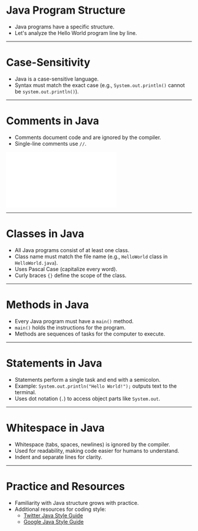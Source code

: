# Java Program Structure

-   Java programs have a specific structure.
-   Let's analyze the Hello World program line by line.

---

# Case-Sensitivity

-   Java is a case-sensitive language.
-   Syntax must match the exact case (e.g., `System.out.println()` cannot be `system.out.println()`).

---

# Comments in Java

-   Comments document code and are ignored by the compiler.
-   Single-line comments use `//`.

![](../src/examples/HelloWorld.java)

---

# Classes in Java

-   All Java programs consist of at least one class.
-   Class name must match the file name (e.g., `HelloWorld` class in `HelloWorld.java`).
-   Uses Pascal Case (capitalize every word).
-   Curly braces `{}` define the scope of the class.

---

# Methods in Java

-   Every Java program must have a `main()` method.
-   `main()` holds the instructions for the program.
-   Methods are sequences of tasks for the computer to execute.

---

# Statements in Java

-   Statements perform a single task and end with a semicolon.
-   Example: `System.out.println("Hello World!");` outputs text to the terminal.
-   Uses dot notation (`.`) to access object parts like `System.out`.

---

# Whitespace in Java

-   Whitespace (tabs, spaces, newlines) is ignored by the compiler.
-   Used for readability, making code easier for humans to understand.
-   Indent and separate lines for clarity.

---

# Practice and Resources

-   Familiarity with Java structure grows with practice.
-   Additional resources for coding style:
    -   [Twitter Java Style Guide](https://github.com/twitter/commons/blob/master/src/java/com/twitter/common/styleguide.md)
    -   [Google Java Style Guide](https://google.github.io/styleguide/javaguide.html)
